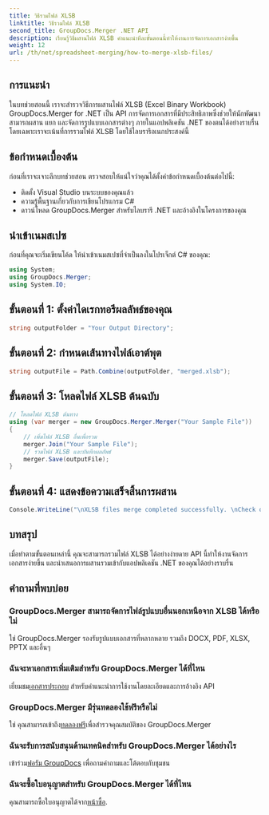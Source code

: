 ```yaml
---
title: วิธีรวมไฟล์ XLSB
linktitle: วิธีรวมไฟล์ XLSB
second_title: GroupDocs.Merger .NET API
description: เรียนรู้วิธีผสานไฟล์ XLSB คำแนะนำทีละขั้นตอนนี้ทำให้งานการจัดการเอกสารง่ายขึ้น
weight: 12
url: /th/net/spreadsheet-merging/how-to-merge-xlsb-files/
---
```

## การแนะนำ
ในบทช่วยสอนนี้ เราจะสำรวจวิธีการผสานไฟล์ XLSB (Excel Binary Workbook) GroupDocs.Merger for .NET เป็น API การจัดการเอกสารที่มีประสิทธิภาพซึ่งช่วยให้นักพัฒนาสามารถผสาน แยก และจัดการรูปแบบเอกสารต่างๆ ภายในแอปพลิเคชัน .NET ของตนได้อย่างราบรื่น โดยเฉพาะเราจะเน้นที่การรวมไฟล์ XLSB โดยใช้ไลบรารีอเนกประสงค์นี้
## ข้อกำหนดเบื้องต้น
ก่อนที่เราจะเจาะลึกบทช่วยสอน ตรวจสอบให้แน่ใจว่าคุณได้ตั้งค่าข้อกำหนดเบื้องต้นต่อไปนี้:
- ติดตั้ง Visual Studio บนระบบของคุณแล้ว
- ความรู้พื้นฐานเกี่ยวกับการเขียนโปรแกรม C#
- ดาวน์โหลด GroupDocs.Merger สำหรับไลบรารี .NET และอ้างอิงในโครงการของคุณ
  

## นำเข้าเนมสเปซ
ก่อนที่คุณจะเริ่มเขียนโค้ด ให้นำเข้าเนมสเปซที่จำเป็นลงในโปรเจ็กต์ C# ของคุณ:
```csharp
using System; 
using GroupDocs.Merger;
using System.IO;
```
## ขั้นตอนที่ 1: ตั้งค่าไดเรกทอรีผลลัพธ์ของคุณ
```csharp
string outputFolder = "Your Output Directory";
```
## ขั้นตอนที่ 2: กำหนดเส้นทางไฟล์เอาต์พุต
```csharp
string outputFile = Path.Combine(outputFolder, "merged.xlsb");
```
## ขั้นตอนที่ 3: โหลดไฟล์ XLSB ต้นฉบับ
```csharp
// โหลดไฟล์ XLSB ต้นทาง
using (var merger = new GroupDocs.Merger.Merger("Your Sample File"))
{
    // เพิ่มไฟล์ XLSB อื่นเพื่อรวม
    merger.Join("Your Sample File");
    // รวมไฟล์ XLSB และบันทึกผลลัพธ์
    merger.Save(outputFile);
}
```
## ขั้นตอนที่ 4: แสดงข้อความเสร็จสิ้นการผสาน
```csharp
Console.WriteLine("\nXLSB files merge completed successfully. \nCheck output in {0}", outputFolder);
```

## บทสรุป
เมื่อทำตามขั้นตอนเหล่านี้ คุณจะสามารถรวมไฟล์ XLSB ได้อย่างง่ายดาย API นี้ทำให้งานจัดการเอกสารง่ายขึ้น และนำเสนอการผสานรวมเข้ากับแอปพลิเคชัน .NET ของคุณได้อย่างราบรื่น

## คำถามที่พบบ่อย
### GroupDocs.Merger สามารถจัดการไฟล์รูปแบบอื่นนอกเหนือจาก XLSB ได้หรือไม่
ใช่ GroupDocs.Merger รองรับรูปแบบเอกสารที่หลากหลาย รวมถึง DOCX, PDF, XLSX, PPTX และอื่นๆ
### ฉันจะหาเอกสารเพิ่มเติมสำหรับ GroupDocs.Merger ได้ที่ไหน
 เยี่ยมชม[เอกสารประกอบ](https://tutorials.groupdocs.com/merger/net/) สำหรับคำแนะนำการใช้งานโดยละเอียดและการอ้างอิง API
### GroupDocs.Merger มีรุ่นทดลองใช้ฟรีหรือไม่
 ใช่ คุณสามารถเข้าถึง[ทดลองฟรี](https://releases.groupdocs.com/)เพื่อสำรวจคุณสมบัติของ GroupDocs.Merger
### ฉันจะรับการสนับสนุนด้านเทคนิคสำหรับ GroupDocs.Merger ได้อย่างไร
 เข้าร่วม[ฟอรัม GroupDocs](https://forum.groupdocs.com/c/merger/32) เพื่อถามคำถามและโต้ตอบกับชุมชน
### ฉันจะซื้อใบอนุญาตสำหรับ GroupDocs.Merger ได้ที่ไหน
 คุณสามารถซื้อใบอนุญาตได้จาก[หน้าซื้อ](https://purchase.groupdocs.com/buy).